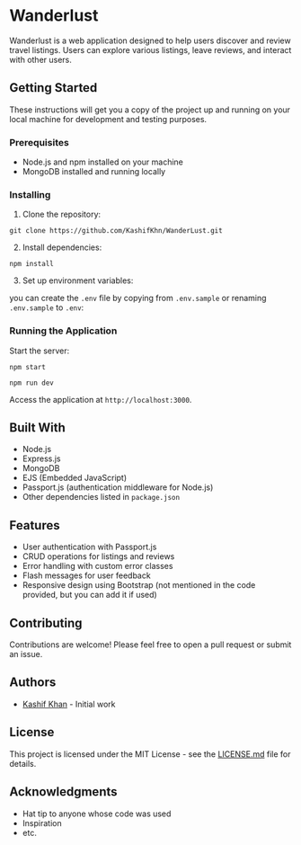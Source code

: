 # Wanderlust

Wanderlust is a web application designed to help users discover and review travel listings. Users can explore various listings, leave reviews, and interact with other users.

## Getting Started

These instructions will get you a copy of the project up and running on your local machine for development and testing purposes.

### Prerequisites

- Node.js and npm installed on your machine
- MongoDB installed and running locally

### Installing

1. Clone the repository:

```
git clone https://github.com/KashifKhn/WanderLust.git
```

2. Install dependencies:

```
npm install
```

3. Set up environment variables:

you can create the `.env` file by copying from `.env.sample` or renaming `.env.sample` to `.env`:

### Running the Application

Start the server:

```
npm start

npm run dev
```

Access the application at `http://localhost:3000`.

## Built With

- Node.js
- Express.js
- MongoDB
- EJS (Embedded JavaScript)
- Passport.js (authentication middleware for Node.js)
- Other dependencies listed in `package.json`

## Features

- User authentication with Passport.js
- CRUD operations for listings and reviews
- Error handling with custom error classes
- Flash messages for user feedback
- Responsive design using Bootstrap (not mentioned in the code provided, but you can add it if used)

## Contributing

Contributions are welcome! Please feel free to open a pull request or submit an issue.

## Authors

- [Kashif Khan](https://github.com/KashifKhn) - Initial work

## License

This project is licensed under the MIT License - see the [LICENSE.md](LICENSE.md) file for details.

## Acknowledgments

- Hat tip to anyone whose code was used
- Inspiration
- etc.